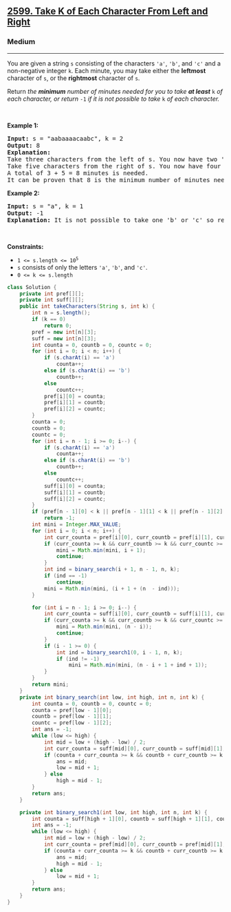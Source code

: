 <h2><a href="https://leetcode.com/problems/take-k-of-each-character-from-left-and-right">2599. Take K of Each Character From Left and Right</a></h2><h3>Medium</h3><hr><p>You are given a string <code>s</code> consisting of the characters <code>&#39;a&#39;</code>, <code>&#39;b&#39;</code>, and <code>&#39;c&#39;</code> and a non-negative integer <code>k</code>. Each minute, you may take either the <strong>leftmost</strong> character of <code>s</code>, or the <strong>rightmost</strong> character of <code>s</code>.</p>

<p>Return<em> the <strong>minimum</strong> number of minutes needed for you to take <strong>at least</strong> </em><code>k</code><em> of each character, or return </em><code>-1</code><em> if it is not possible to take </em><code>k</code><em> of each character.</em></p>

<p>&nbsp;</p>
<p><strong class="example">Example 1:</strong></p>

<pre>
<strong>Input:</strong> s = &quot;aabaaaacaabc&quot;, k = 2
<strong>Output:</strong> 8
<strong>Explanation:</strong> 
Take three characters from the left of s. You now have two &#39;a&#39; characters, and one &#39;b&#39; character.
Take five characters from the right of s. You now have four &#39;a&#39; characters, two &#39;b&#39; characters, and two &#39;c&#39; characters.
A total of 3 + 5 = 8 minutes is needed.
It can be proven that 8 is the minimum number of minutes needed.
</pre>

<p><strong class="example">Example 2:</strong></p>

<pre>
<strong>Input:</strong> s = &quot;a&quot;, k = 1
<strong>Output:</strong> -1
<strong>Explanation:</strong> It is not possible to take one &#39;b&#39; or &#39;c&#39; so return -1.
</pre>

<p>&nbsp;</p>
<p><strong>Constraints:</strong></p>

<ul>
	<li><code>1 &lt;= s.length &lt;= 10<sup>5</sup></code></li>
	<li><code>s</code> consists of only the letters <code>&#39;a&#39;</code>, <code>&#39;b&#39;</code>, and <code>&#39;c&#39;</code>.</li>
	<li><code>0 &lt;= k &lt;= s.length</code></li>
</ul>

```java
class Solution {
    private int pref[][];
    private int suff[][];
    public int takeCharacters(String s, int k) {
        int n = s.length();
        if (k == 0)
            return 0;
        pref = new int[n][3];
        suff = new int[n][3];
        int counta = 0, countb = 0, countc = 0;
        for (int i = 0; i < n; i++) {
            if (s.charAt(i) == 'a')
                counta++;
            else if (s.charAt(i) == 'b')
                countb++;
            else
                countc++;
            pref[i][0] = counta;
            pref[i][1] = countb;
            pref[i][2] = countc;
        }
        counta = 0;
        countb = 0;
        countc = 0;
        for (int i = n - 1; i >= 0; i--) {
            if (s.charAt(i) == 'a')
                counta++;
            else if (s.charAt(i) == 'b')
                countb++;
            else
                countc++;
            suff[i][0] = counta;
            suff[i][1] = countb;
            suff[i][2] = countc;
        }
        if (pref[n - 1][0] < k || pref[n - 1][1] < k || pref[n - 1][2] < k)
            return -1;
        int mini = Integer.MAX_VALUE;
        for (int i = 0; i < n; i++) {
            int curr_counta = pref[i][0], curr_countb = pref[i][1], curr_countc = pref[i][2];
            if (curr_counta >= k && curr_countb >= k && curr_countc >= k) {
                mini = Math.min(mini, i + 1);
                continue;
            }
            int ind = binary_search(i + 1, n - 1, n, k);
            if (ind == -1)
                continue;
            mini = Math.min(mini, (i + 1 + (n  - ind)));
        }

        for (int i = n - 1; i >= 0; i--) {
            int curr_counta = suff[i][0], curr_countb = suff[i][1], curr_countc = suff[i][2];
            if (curr_counta >= k && curr_countb >= k && curr_countc >= k) {
                mini = Math.min(mini, (n - i));
                continue;
            }
            if (i - 1 >= 0) {
                int ind = binary_search1(0, i - 1, n, k);
                if (ind != -1)
                    mini = Math.min(mini, (n - i + 1 + ind + 1));
            }
        }
        return mini;
    }
    private int binary_search(int low, int high, int n, int k) {
        int counta = 0, countb = 0, countc = 0;
        counta = pref[low - 1][0];
        countb = pref[low - 1][1];
        countc = pref[low - 1][2];
        int ans = -1;
        while (low <= high) {
            int mid = low + (high - low) / 2;
            int curr_counta = suff[mid][0], curr_countb = suff[mid][1], curr_countc = suff[mid][2];
            if (counta + curr_counta >= k && countb + curr_countb >= k && countc + curr_countc >= k) {
                ans = mid;
                low = mid + 1;
            } else
                high = mid - 1;
        }
        return ans;
    }

    private int binary_search1(int low, int high, int n, int k) {
        int counta = suff[high + 1][0], countb = suff[high + 1][1], countc = suff[high + 1][2];
        int ans = -1;
        while (low <= high) {
            int mid = low + (high - low) / 2;
            int curr_counta = pref[mid][0], curr_countb = pref[mid][1], curr_countc = pref[mid][2];
            if (counta + curr_counta >= k && countb + curr_countb >= k && countc + curr_countc >= k) {
                ans = mid;
                high = mid - 1;
            } else
                low = mid + 1;
        }
        return ans;
    }
}
```
